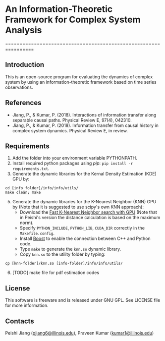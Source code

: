 # An Information-Theoretic Framework for Complex System Analysis
================================================================

## Introduction
This is an open-source program for evaluating the dynamics of complex system by using an information-theoretic framework based on time series observations.

## References
- Jiang, P., & Kumar, P. (2018). Interactions of information transfer along separable causal paths. Physical Review E, 97(4), 042310.
- Jiang, P., & Kumar, P. (2018). Information transfer from causal history in complex system dynamics. Physical Review E, in review.

## Requirements
1. Add the folder into your environment variable PYTHONPATH.
2. Install required python packages using *pip*: `pip install -r requirements.txt`.
3. Generate the dynamic libraries for the Kernal Density Estimation (KDE) GPU by:
```
cd [info_folder]/info/info/utils/
make clean; make
```
5. Generate the dynamic libraries for the K-Nearest Neighbor (KNN) GPU by (Note that it is suggested to use scipy's own KNN approach):
    - Download the [Fast K-Nearest Neighbor search with GPU](https://github.com/PeishiJiang/knn_cuda) (Note that in Peishi's version the distance calculation is based on the maximum norm).
    - Specify `PYTHON_INCLUDE`, `PYTHON_LIB`, `CUDA_DIR` correctly in the `Makefile.config`.
    - Install [Boost](http://www.boost.org/) to enable the connection between C++ and Python code.
    - Type `make` to generate the `knn.so` dynamic library.
    - Copy `knn.so` to the utility folder by typing:
```
cp [knn-folder]/knn.so [info-folder]/info/info/utils/
```
6. [TODO] make file for pdf estimation codes

## License
This software is freeware and is released under GNU GPL. See LICENSE file for more information.

## Contacts
Peishi Jiang (pjiang6@illinois.edu), Praveen Kumar (kumar1@illinois.edu)
